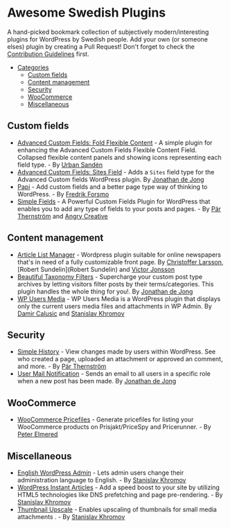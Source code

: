# Awesome Swedish Plugins

A hand-picked bookmark collection of subjectively modern/interesting plugins for WordPress by Swedish people. 
Add your own (or someone elses) plugin by creating a Pull Request! Don't forget to check the [Contribution Guidelines](https://github.com/wpse/awesome-swedish-plugins/blob/master/CONTRIBUTING.md) first.

* [Categories](#awesome-swedish-plugins)
  * [Custom fields](#custom-fields)
  * [Content management](#content-management)
  * [Security](#security)
  * [WooCommerce](#woocommerce)
  * [Miscellaneous](#miscellaneous)

## Custom fields

* [Advanced Custom Fields: Fold Flexible Content](http://wordpress.org/plugins/acf-fold-flexible-content/) - A simple plugin for enhancing the Advanced Custom Fields Flexible Content Field. Collapsed flexible content panels and showing icons representing each field type. - By [Urban Sandén](https://twitter.com/urre)
* [Advanced Custom Fields: Sites Field](https://wordpress.org/plugins/advanced-custom-fields-sites-field/) -  Adds a `Sites` field type for the Advanced Custom fields WordPress plugin. By [Jonathan de Jong](https://profiles.wordpress.org/jonathandejong)
* [Papi](https://wp-papi.github.io/) - Add custom fields and a better page type way of thinking to WordPress. - By [Fredrik Forsmo](https://twitter.com/frozzare)
* [Simple Fields](https://wordpress.org/plugins/simple-fields/) - A Powerful Custom Fields Plugin for WordPress that enables you to add any type of fields to your posts and pages. - By [Pär Thernström](https://profiles.wordpress.org/eskapism/) and [Angry Creative](https://angrycreative.se)

## Content management

* [Article List Manager](https://github.com/victorjonsson/Arlima) - Wordpress plugin suitable for online newspapers that's in need of a fully customizable front page. By [Christoffer Larsson](https://twitter.com/chredd), [Robert Sundelin](Robert Sundelin) and [Victor Jonsson](https://twitter.com/victor_jonsson)
* [Beautiful Taxonomy Filters](https://wordpress.org/plugins/beautiful-taxonomy-filters/) -  Supercharge your custom post type archives by letting visitors filter posts by their terms/categories. This plugin handles the whole thing for you!. By [Jonathan de Jong](https://profiles.wordpress.org/jonathandejong)
* [WP Users Media](https://wordpress.org/plugins/wp-users-media/) -   WP Users Media is a WordPress plugin that displays only the current users media files and attachments in WP Admin. By [Damir Calusic](https://profiles.wordpress.org/webkreativ/) and [Stanislav Khromov](https://profiles.wordpress.org/khromov/)

## Security

* [Simple History](https://wordpress.org/plugins/simple-history/) - View changes made by users within WordPress. See who created a page, uploaded an attachment or approved an comment, and more. - By [Pär Thernström](https://profiles.wordpress.org/eskapism/)
* [User Mail Notification](https://wordpress.org/plugins/user-mail-notifications/) -  Sends an email to all users in a specific role when a new post has been made. By [Jonathan de Jong](https://profiles.wordpress.org/jonathandejong)

## WooCommerce
* [WooCommerce Pricefiles](https://wordpress.org/plugins/woocommerce-pricefiles/) - Generate pricefiles for listing your WooCommerce products on Prisjakt/PriceSpy and Pricerunner. - By [Peter Elmered](https://profiles.wordpress.org/pekz0r)

## Miscellaneous

* [English WordPress Admin](https://wordpress.org/plugins/english-wp-admin/) -  Lets admin users change their administration language to English.  - By [Stanislav Khromov](https://profiles.wordpress.org/khromov/)
* [WordPress Instant Articles](https://wordpress.org/plugins/instant-articles/) -  Add a speed boost to your site by utilizing HTML5 technologies like DNS prefetching and page pre-rendering.  - By [Stanislav Khromov](https://profiles.wordpress.org/khromov/)
* [Thumbnail Upscale](https://wordpress.org/plugins/thumbnail-upscale/) - Enables upscaling of thumbnails for small media attachments .  - By [Stanislav Khromov](https://profiles.wordpress.org/khromov/)
